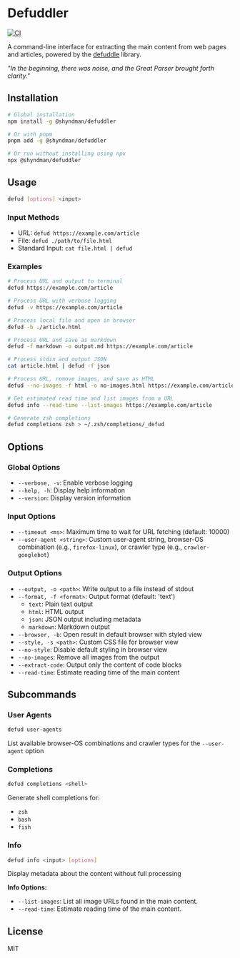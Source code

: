 # Defuddler

[![CI](https://github.com/shyndman/defuddler/actions/workflows/ci.yml/badge.svg)](https://github.com/shyndman/defuddler/actions/workflows/ci.yml)

A command-line interface for extracting the main content from web pages and articles, powered by the [defuddle](https://github.com/kepano/defuddle) library.

*"In the beginning, there was noise, and the Great Parser brought forth clarity."*

## Installation

```bash
# Global installation
npm install -g @shyndman/defuddler

# Or with pnpm
pnpm add -g @shyndman/defuddler

# Or run without installing using npx
npx @shyndman/defuddler
```

## Usage

```bash
defud [options] <input>
```

### Input Methods

- URL: `defud https://example.com/article`
- File: `defud ./path/to/file.html`
- Standard Input: `cat file.html | defud`

### Examples

```bash
# Process URL and output to terminal
defud https://example.com/article

# Process URL with verbose logging
defud -v https://example.com/article

# Process local file and open in browser
defud -b ./article.html

# Process URL and save as markdown
defud -f markdown -o output.md https://example.com/article

# Process stdin and output JSON
cat article.html | defud -f json

# Process URL, remove images, and save as HTML
defud --no-images -f html -o no-images.html https://example.com/article

# Get estimated read time and list images from a URL
defud info --read-time --list-images https://example.com/article

# Generate zsh completions
defud completions zsh > ~/.zsh/completions/_defud
```

## Options

### Global Options
- `--verbose, -v`: Enable verbose logging
- `--help, -h`: Display help information
- `--version`: Display version information

### Input Options
- `--timeout <ms>`: Maximum time to wait for URL fetching (default: 10000)
- `--user-agent <string>`: Custom user-agent string, browser-OS combination (e.g., `firefox-linux`), or crawler type (e.g., `crawler-googlebot`)

### Output Options
- `--output, -o <path>`: Write output to a file instead of stdout
- `--format, -f <format>`: Output format (default: 'text')
  - `text`: Plain text output
  - `html`: HTML output
  - `json`: JSON output including metadata
  - `markdown`: Markdown output
- `--browser, -b`: Open result in default browser with styled view
- `--style, -s <path>`: Custom CSS file for browser view
- `--no-style`: Disable default styling in browser view
- `--no-images`: Remove all images from the output
- `--extract-code`: Output only the content of code blocks
- `--read-time`: Estimate reading time of the main content

## Subcommands

### User Agents
```bash
defud user-agents
```
List available browser-OS combinations and crawler types for the `--user-agent` option

### Completions
```bash
defud completions <shell>
```
Generate shell completions for:
- `zsh`
- `bash`
- `fish`


### Info
```bash
defud info <input> [options]
```
Display metadata about the content without full processing

**Info Options:**
- `--list-images`: List all image URLs found in the main content.
- `--read-time`: Estimate reading time of the main content.

## License

MIT
